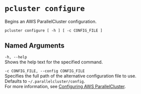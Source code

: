 # `pcluster configure`<a name="pcluster.configure"></a>

Begins an AWS ParallelCluster configuration\.

```
pcluster configure [ -h ] [ -c CONFIG_FILE ]
```

## Named Arguments<a name="pcluster.configure.namedargs"></a>

`-h, --help`  
Shows the help text for the specified command\.

`-c CONFIG_FILE, --config CONFIG_FILE`  
Specifies the full path of the alternative configuration file to use\.  
Defaults to `~/.parallelcluster/config`\.  
For more information, see [Configuring AWS ParallelCluster](getting-started-configuring-parallelcluster.md)\.